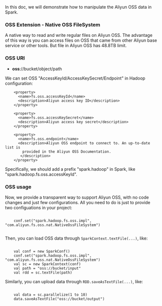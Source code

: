 In this doc, we will demonstrate how to manipulate the Aliyun OSS data in Spark.

### OSS Extension - Native OSS FileSystem
A native way to read and write regular files on Aliyun OSS. The advantage of this way is you can access files on OSS that came from other Aliyun base service or other tools. But file in Aliyun OSS has 48.8TB limit.

### OSS URI

- **oss**://bucket/object/path

We can set OSS "AccessKeyId/AccessKeySecret/Endpoint" in Hadoop configuration:

```
    <property>
      <name>fs.oss.accessKeyId</name>
      <description>Aliyun access key ID</description>
    </property>
    
    <property>
      <name>fs.oss.accessKeySecret</name>
      <description>Aliyun access key secret</description>
    </property>
    
    <property>
      <name>fs.oss.endpoint</name>
      <description>Aliyun OSS endpoint to connect to. An up-to-date list is
        provided in the Aliyun OSS Documentation.
       </description>
    </property>
```
 
Specifically, we should add a prefix "spark.hadoop" in Spark, like "spark.hadoop.fs.oss.accessKeyId".

### OSS usage

Now, we provide a transparent way to support Aliyun OSS, with no code changes and just few configurations. All you need to do is just to provide two configuations in your project:

```

	conf.set("spark.hadoop.fs.oss.impl", "com.aliyun.fs.oss.nat.NativeOssFileSystem")


```

Then, you can load OSS data through `SparkContext.textFile(...)`, like:

```

	val conf = new SparkConf()
	conf.set("spark.hadoop.fs.oss.impl", "com.aliyun.fs.oss.nat.NativeOssFileSystem")
	val sc = new SparkContext(conf)
	val path = "oss://bucket/input"
	val rdd = sc.textFile(path)

``` 

Similarly, you can upload data through `RDD.saveAsTextFile(...)`, like:

```

	val data = sc.parallelize(1 to 10)
	data.saveAsTextFile("oss://bucket/output")

```